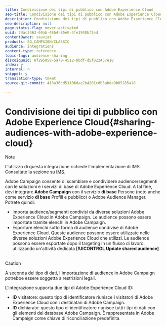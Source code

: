 ```yaml
---
title: Condivisione dei tipi di pubblico con Adobe Experience Cloud
seo-title: Condivisione dei tipi di pubblico con Adobe Experience Cloud
description: Condivisione dei tipi di pubblico con Adobe Experience Cloud
seo-description: null
page-status-flag: never-activated
uuid: 24ac3463-69ab-48b4-85e0-4fe1948bf5ed
contentOwner: sauviat
products: SG_CAMPAIGN/CLASSIC
audience: integrations
content-type: reference
topic-tags: audience-sharing
discoiquuid: 8f295058-5a78-4512-9bdf-d5f022457e10
index: y
internal: n
snippet: y
translation-type: tm+mt
source-git-commit: 418a36cd51106dae2b4201c8b5abda9b05285a18

---
```



# Condivisione dei tipi di pubblico con Adobe Experience Cloud{#sharing-audiences-with-adobe-experience-cloud}

>[!NOTE]
>
>L&#39;utilizzo di questa integrazione richiede l&#39;implementazione di IMS. Consultate la sezione su [IMS](../../integrations/using/about-adobe-id.md).

Adobe Campaign consente di scambiare e condividere audience/segmenti con le soluzioni e i servizi di base di Adobe Experience Cloud. A tal fine, devi integrare **Adobe Campaign** con il servizio **di base** Persone (noto anche come servizio **di base** Profili e pubblico) o Adobe Audience Manager. Potrete quindi:

* Importa audience/segmenti condivisi da diverse soluzioni Adobe Experience Cloud in Adobe Campaign. Le audience possono essere importate tramite elenchi in Adobe Campaign.
* Esportare elenchi sotto forma di audience condivise di Adobe Experience Cloud. Queste audience possono essere utilizzate nelle diverse soluzioni Adobe Experience Cloud che utilizzi. Le audience possono essere esportate dopo il targeting in un flusso di lavoro, utilizzando un&#39;attività dedicata **[!UICONTROL Update shared audience]** .

>[!CAUTION]
>
>A seconda del tipo di dati, l&#39;importazione di audience in Adobe Campaign potrebbe essere soggetta a restrizioni legali.

L&#39;integrazione supporta due tipi di Adobe Experience Cloud ID:

* **ID** visitatore: questo tipo di identificatore riunisce i visitatori di Adobe Experience Cloud con i destinatari di Adobe Campaign.
* **ID** dichiarato: questo tipo di identificatore riunisce tutti i tipi di dati con gli elementi del database Adobe Campaign. È rappresentata in Adobe Campaign come chiave di riconciliazione predefinita.
